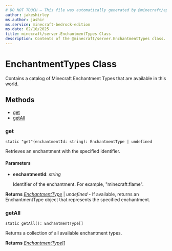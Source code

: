 ```yaml
---
# DO NOT TOUCH — This file was automatically generated by @minecraft/api-docs-generator, to report problems file an issue at https://github.com/Mojang/minecraft-scripting-libraries
author: jakeshirley
ms.author: jashir
ms.service: minecraft-bedrock-edition
ms.date: 02/10/2025
title: minecraft/server.EnchantmentTypes Class
description: Contents of the @minecraft/server.EnchantmentTypes class.
---
```

# EnchantmentTypes Class

Contains a catalog of Minecraft Enchantment Types that are available in this world.

## Methods
- [get](#get)
- [getAll](#getall)

### **get**
`
static "get"(enchantmentId: string): EnchantmentType | undefined
`

Retrieves an enchantment with the specified identifier.

#### **Parameters**
- **enchantmentId**: *string*
  
  Identifier of the enchantment.  For example, "minecraft:flame".

**Returns** [*EnchantmentType*](EnchantmentType.md) | *undefined* - If available, returns an EnchantmentType object that represents the specified enchantment.

### **getAll**
`
static getAll(): EnchantmentType[]
`

Returns a collection of all available enchantment types.

**Returns** [*EnchantmentType*](EnchantmentType.md)[]

